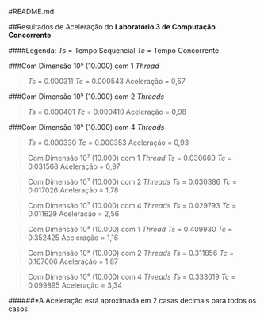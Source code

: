 #README.md

##Resultados de Aceleração do **Laboratório 3 de Computação Concorrente**

####Legenda: 
_Ts_ = Tempo Sequencial
_Tc_ = Tempo Concorrente

###Com Dimensão 10⁵ (10.000) com 1 _Thread_
>_Ts_ = 0.000311
>_Tc_ = 0.000543
>Aceleração = 0,57

###Com Dimensão 10⁵ (10.000) com 2 _Threads_
>_Ts_ = 0.000401
>_Tc_ = 0.000410
>Aceleração = 0,98

###Com Dimensão 10⁵ (10.000) com 4 _Threads_
>_Ts_ = 0.000330
>_Tc_ = 0.000353
>Aceleração = 0,93


>Com Dimensão 10⁷ (10.000) com 1 _Thread_
_Ts_ = 0.030660
_Tc_ = 0.031568
Aceleração = 0,97

>Com Dimensão 10⁷ (10.000) com 2 _Threads_
_Ts_ = 0.030386
_Tc_ = 0.017026
Aceleração = 1,78

>Com Dimensão 10⁷ (10.000) com 4 _Threads_
_Ts_ = 0.029793
_Tc_ = 0.011629
Aceleração = 2,56


>Com Dimensão 10⁸ (10.000) com 1 _Thread_
_Ts_ = 0.409930
_Tc_ = 0.352425
Aceleração = 1,16

>Com Dimensão 10⁸ (10.000) com 2 _Threads_
_Ts_ = 0.311856
_Tc_ = 0.167006
Aceleração = 1,87

>Com Dimensão 10⁸ (10.000) com 4 _Threads_
_Ts_ = 0.333619
_Tc_ = 0.099895
Aceleração = 3,34


######*A Aceleração está aproximada em 2 casas decimais para todos os casos.
